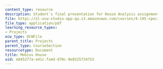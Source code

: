 ```yaml
---
content_type: resource
description: Student's final presentation for House Analysis assignment.
file: https://ol-ocw-studio-app-qa.s3.amazonaws.com/courses/4-195-special-problems-in-architectural-design-spring-2005/e845277ae41cfa4dd70c8e8325724753_mobius.pdf
file_type: application/pdf
learning_resource_types:
- Projects
ocw_type: OCWFile
parent_title: Projects
parent_type: CourseSection
resourcetype: Document
title: Mobius House
uid: e845277a-e41c-fa4d-d70c-8e8325724753
---
```

